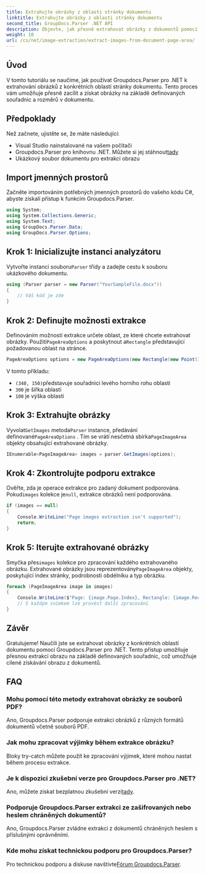```yaml
---
title: Extrahujte obrázky z oblasti stránky dokumentu
linktitle: Extrahujte obrázky z oblasti stránky dokumentu
second_title: GroupDocs.Parser .NET API
description: Objevte, jak přesně extrahovat obrázky z dokumentů pomocí Groupdocs.Parser pro .NET. Naučte se zacílit na konkrétní oblasti pro přesnou extrakci obrazu.
weight: 10
url: /cs/net/image-extraction/extract-images-from-document-page-area/
---
```

## Úvod
V tomto tutoriálu se naučíme, jak používat Groupdocs.Parser pro .NET k extrahování obrázků z konkrétních oblastí stránky dokumentu. Tento proces vám umožňuje přesně zacílit a získat obrázky na základě definovaných souřadnic a rozměrů v dokumentu.
## Předpoklady
Než začnete, ujistěte se, že máte následující:
- Visual Studio nainstalované na vašem počítači
-  Groupdocs.Parser pro knihovnu .NET. Můžete si jej stáhnout[tady](https://releases.groupdocs.com/parser/net/)
- Ukázkový soubor dokumentu pro extrakci obrazu
## Import jmenných prostorů
Začněte importováním potřebných jmenných prostorů do vašeho kódu C#, abyste získali přístup k funkcím Groupdocs.Parser.
```csharp
using System;
using System.Collections.Generic;
using System.Text;
using GroupDocs.Parser.Data;
using GroupDocs.Parser.Options;
```
## Krok 1: Inicializujte instanci analyzátoru
 Vytvořte instanci souboru`Parser` třídy a zadejte cestu k souboru ukázkového dokumentu.
```csharp
using (Parser parser = new Parser("YourSampleFile.docx"))
{
    // Váš kód je zde
}
```
## Krok 2: Definujte možnosti extrakce
 Definováním možností extrakce určete oblast, ze které chcete extrahovat obrázky. Použití`PageAreaOptions` a poskytnout a`Rectangle` představující požadovanou oblast na stránce.
```csharp
PageAreaOptions options = new PageAreaOptions(new Rectangle(new Point(340, 150), new Size(300, 100)));
```
V tomto příkladu:
- `(340, 150)`představuje souřadnici levého horního rohu oblasti
- `300` je šířka oblasti
- `100` je výška oblasti
## Krok 3: Extrahujte obrázky
 Vyvolat`GetImages` metoda`Parser` instance, předávání definované`PageAreaOptions` . Tím se vrátí nesčetná sbírka`PageImageArea` objekty obsahující extrahované obrázky.
```csharp
IEnumerable<PageImageArea> images = parser.GetImages(options);
```
## Krok 4: Zkontrolujte podporu extrakce
 Ověřte, zda je operace extrakce pro zadaný dokument podporována. Pokud`images` kolekce je`null`, extrakce obrázků není podporována.
```csharp
if (images == null)
{
    Console.WriteLine("Page images extraction isn't supported");
    return;
}
```
## Krok 5: Iterujte extrahované obrázky
 Smyčka přes`images` kolekce pro zpracování každého extrahovaného obrázku. Extrahované obrázky jsou reprezentovány`PageImageArea` objekty, poskytující index stránky, podrobnosti obdélníku a typ obrázku.
```csharp
foreach (PageImageArea image in images)
{
    Console.WriteLine($"Page: {image.Page.Index}, Rectangle: {image.Rectangle}, Type: {image.FileType}");
    // S každým snímkem lze provést další zpracování
}
```
## Závěr
Gratulujeme! Naučili jste se extrahovat obrázky z konkrétních oblastí dokumentu pomocí Groupdocs.Parser pro .NET. Tento přístup umožňuje přesnou extrakci obrazu na základě definovaných souřadnic, což umožňuje cílené získávání obrazu z dokumentů.

## FAQ
### Mohu pomocí této metody extrahovat obrázky ze souborů PDF?
Ano, Groupdocs.Parser podporuje extrakci obrázků z různých formátů dokumentů včetně souborů PDF.
### Jak mohu zpracovat výjimky během extrakce obrázku?
Bloky try-catch můžete použít ke zpracování výjimek, které mohou nastat během procesu extrakce.
### Je k dispozici zkušební verze pro Groupdocs.Parser pro .NET?
 Ano, můžete získat bezplatnou zkušební verzi[tady](https://releases.groupdocs.com/).
### Podporuje Groupdocs.Parser extrakci ze zašifrovaných nebo heslem chráněných dokumentů?
Ano, Groupdocs.Parser zvládne extrakci z dokumentů chráněných heslem s příslušnými oprávněními.
### Kde mohu získat technickou podporu pro Groupdocs.Parser?
 Pro technickou podporu a diskuse navštivte[Fórum Groupdocs.Parser](https://forum.groupdocs.com/c/parser/17).